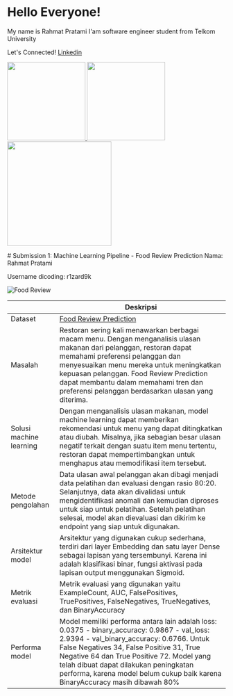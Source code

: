 # Hello Everyone!
My name is Rahmat Pratami
I'am software engineer student from Telkom University

Let's Connected! [Linkedin](https://www.linkedin.com/in/rahmat-pratami-027709247/)

<p align="left">
<a href="https://github.com/R1zarD9K">
  <img height="180em" src="https://github-readme-stats-eight-theta.vercel.app/api?username=R1zarD9K&show_icons=true&theme=algolia&include_all_commits=true&count_private=true"/> <img height="180em" src="https://github-readme-stats-eight-theta.vercel.app/api/top-langs/?username=R1zarD9K&layout=compact&langs_count=8&theme=algolia"/> <img height="240em" src="https://github-readme-stats.vercel.app/api/wakatime?username=R1zarD9K&show_icons=true&theme=algolia&include_all_commits=true&count_private=true"/>
</a>
</p>
# Submission 1: Machine Learning Pipeline - Food Review Prediction
Nama: Rahmat Pratami

Username dicoding: r1zard9k

![Food Review](https://feedbacklabs.org/wp-content/uploads/2020/08/iStock-911978098-1254x627.jpg)


| | Deskripsi |
| ----------- | ----------- |
| Dataset | [Food Review Prediction](https://www.kaggle.com/datasets/d4rklucif3r/restaurant-reviews) |
| Masalah | Restoran sering kali menawarkan berbagai macam menu. Dengan menganalisis ulasan makanan dari pelanggan, restoran dapat memahami preferensi pelanggan dan menyesuaikan menu mereka untuk meningkatkan kepuasan pelanggan. Food Review Prediction dapat membantu dalam memahami tren dan preferensi pelanggan berdasarkan ulasan yang diterima. |
| Solusi machine learning | Dengan menganalisis ulasan makanan, model machine learning dapat memberikan rekomendasi untuk menu yang dapat ditingkatkan atau diubah. Misalnya, jika sebagian besar ulasan negatif terkait dengan suatu item menu tertentu, restoran dapat mempertimbangkan untuk menghapus atau memodifikasi item tersebut. |
| Metode pengolahan | Data ulasan awal pelanggan akan dibagi menjadi data pelatihan dan evaluasi dengan rasio 80:20. Selanjutnya, data akan divalidasi untuk mengidentifikasi anomali dan kemudian diproses untuk siap untuk pelatihan. Setelah pelatihan selesai, model akan dievaluasi dan dikirim ke endpoint yang siap untuk digunakan. |
| Arsitektur model | Arsitektur yang digunakan cukup sederhana, terdiri dari layer Embedding dan satu layer Dense sebagai lapisan yang tersembunyi. Karena ini adalah klasifikasi binar, fungsi aktivasi pada lapisan output menggunakan Sigmoid.|
| Metrik evaluasi | Metrik evaluasi yang digunakan yaitu ExampleCount, AUC, FalsePositives, TruePositives, FalseNegatives, TrueNegatives, dan BinaryAccuracy |
| Performa model | Model memiliki performa antara lain adalah loss: 0.0375 - binary_accuracy: 0.9867 - val_loss: 2.9394 - val_binary_accuracy: 0.6766. Untuk False Negatives 34, False Positive 31, True Negative 64 dan True Positive 72. Model yang telah dibuat dapat dilakukan peningkatan performa, karena model belum cukup baik karena BinaryAccuracy masih dibawah 80% |
